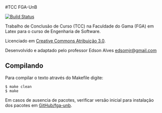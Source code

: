 #TCC FGA-UnB

[![Build Status](https://travis-ci.org/Ziul/latex-tcc.svg)](https://travis-ci.org/Ziul/latex-tcc)

Trabalho de Conclusão de Curso (TCC) na Faculdade do Gama (FGA) em Latex para o curso de Engenharia de Software.

Licenciado em  [Creative Commons Atribuição 3.0](http://creativecommons.org/licenses/by/3.0/).

Desenvolvido e adaptado pelo professor Edson Alves <edsomjr@gmail.com>

## Compilando

Para compilar o texto através do Makefile digite:

	$ make clean
	$ make


Em casos de ausencia de pacotes, verificar versão inicial para instalação dos pacotes em [GitHub/fga-unb](https://github.com/fga-unb/template-latex-tcc).
